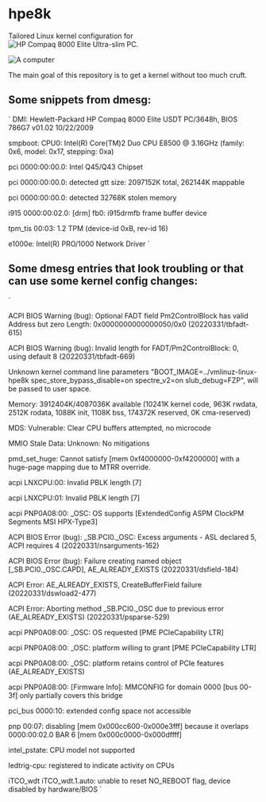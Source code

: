 # hpe8k
Tailored Linux kernel configuration for ![HP Compaq 8000 Elite Ultra-slim PC](https://support.hp.com/us-en/product/hp-compaq-8000-elite-ultra-slim-pc/4065899).

![A computer](https://user-images.githubusercontent.com/55889780/210447060-09092437-6cbc-4435-9737-c1404719b1e2.gif)

The main goal of this repository is to get a kernel without too much cruft.

## Some snippets from dmesg:
`
DMI: Hewlett-Packard HP Compaq 8000 Elite USDT PC/3648h, BIOS 786G7 v01.02 10/22/2009

smpboot: CPU0: Intel(R) Core(TM)2 Duo CPU     E8500  @ 3.16GHz (family: 0x6, model: 0x17, stepping: 0xa)

pci 0000:00:00.0: Intel Q45/Q43 Chipset

pci 0000:00:00.0: detected gtt size: 2097152K total, 262144K mappable

pci 0000:00:00.0: detected 32768K stolen memory

i915 0000:00:02.0: [drm] fb0: i915drmfb frame buffer device

tpm_tis 00:03: 1.2 TPM (device-id 0xB, rev-id 16)

e1000e: Intel(R) PRO/1000 Network Driver
`
## Some dmesg entries that look troubling or that can use some kernel config changes:
`

ACPI BIOS Warning (bug): Optional FADT field Pm2ControlBlock has valid Address but zero Length: 0x0000000000000050/0x0 (20220331/tbfadt-615)

ACPI BIOS Warning (bug): Invalid length for FADT/Pm2ControlBlock: 0, using default 8 (20220331/tbfadt-669)

Unknown kernel command line parameters "BOOT_IMAGE=../vmlinuz-linux-hpe8k spec_store_bypass_disable=on spectre_v2=on slub_debug=FZP", will be passed to user space.

Memory: 3912404K/4087036K available (10241K kernel code, 963K rwdata, 2512K rodata, 1088K init, 1108K bss, 174372K reserved, 0K cma-reserved)

MDS: Vulnerable: Clear CPU buffers attempted, no microcode

MMIO Stale Data: Unknown: No mitigations

pmd_set_huge: Cannot satisfy [mem 0xf4000000-0xf4200000] with a huge-page mapping due to MTRR override.

acpi LNXCPU:00: Invalid PBLK length [7]

acpi LNXCPU:01: Invalid PBLK length [7]

acpi PNP0A08:00: _OSC: OS supports [ExtendedConfig ASPM ClockPM Segments MSI HPX-Type3]

ACPI BIOS Error (bug): \_SB.PCI0._OSC: Excess arguments - ASL declared 5, ACPI requires 4 (20220331/nsarguments-162)

ACPI BIOS Error (bug): Failure creating named object [\_SB.PCI0._OSC.CAPD], AE_ALREADY_EXISTS (20220331/dsfield-184)

ACPI Error: AE_ALREADY_EXISTS, CreateBufferField failure (20220331/dswload2-477)

ACPI Error: Aborting method \_SB.PCI0._OSC due to previous error (AE_ALREADY_EXISTS) (20220331/psparse-529)

acpi PNP0A08:00: _OSC: OS requested [PME PCIeCapability LTR]

acpi PNP0A08:00: _OSC: platform willing to grant [PME PCIeCapability LTR]

acpi PNP0A08:00: _OSC: platform retains control of PCIe features (AE_ALREADY_EXISTS)

acpi PNP0A08:00: [Firmware Info]: MMCONFIG for domain 0000 [bus 00-3f] only partially covers this bridge

pci_bus 0000:10: extended config space not accessible

pnp 00:07: disabling [mem 0x000cc600-0x000e3fff] because it overlaps 0000:00:02.0 BAR 6 [mem 0x000c0000-0x000dffff]

intel_pstate: CPU model not supported

ledtrig-cpu: registered to indicate activity on CPUs

iTCO_wdt iTCO_wdt.1.auto: unable to reset NO_REBOOT flag, device disabled by hardware/BIOS
`